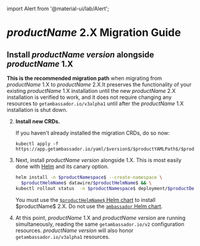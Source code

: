 import Alert from '@material-ui/lab/Alert';

# $productName$ 2.X Migration Guide

## Install $productName$ $version$ alongside $productName$ 1.X

**This is the recommended migration path** when migrating from $productName$ 1.X to
$productName$ 2.X.It preserves the functionality of your existing $productName$ 1.X
installation until the new $productName$ 2.X installation is verified to work, and it
does not require changing any resources to `getambassador.io/v3alpha1` until after the
$productName$ 1.X installation is shut down.

2. **Install new CRDs.**

   If you haven't already installed the migration CRDs, do so now:

   ```
   kubectl apply -f https://app.getambassador.io/yaml/$version$/$productYAMLPath$/$productCRDName$
   ```

2. Next, install $productName$ $version$ alongside 1.X. This is most easily done with
   [Helm](../helm) and its canary option.

   ```bash
   helm install -n $productNamespace$ --create-namespace \
     $productHelmName$ datawire/$productHelmName$ && \
   kubectl rollout status  -n $productNamespace$ deployment/$productDeploymentName$ -w
   ```

   <Alert severity="warning">
     You must use the <a href="https://github.com/datawire/edge-stack/"><code>$productHelmName$</code> Helm chart</a> to install $productName$ 2.X.
     Do not use the <a href="https://github.com/emissary-ingress/emissary/tree/release/v1.14/charts/ambassador"><code>ambassador</code> Helm chart</a>.
   </Alert>

3. At this point, $productName$ 1.X and $productName$ $version$ are running simultaneously, 
   reading the same `getambassador.io/v2` configuration resources. $productName$ $version$
   will also honor `getambassador.io/v3alpha1` resources.
